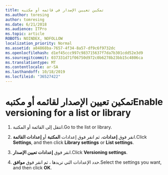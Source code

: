 ```yaml
---
title: تمكين تعيين الإصدار في قائمه أو مكتبه
ms.author: toresing
author: tomresing
ms.date: 6/21/2018
ms.audience: ITPro
ms.topic: article
ROBOTS: NOINDEX, NOFOLLOW
localization_priority: Normal
ms.assetid: a84868ba-7657-4f34-8a57-df9c6f9732dc
ms.openlocfilehash: d1ef45ccc997c983715637f7da7b301cdd52e3d9
ms.sourcegitcommit: 037331d71f06750d972c0b6278b23bb15c4806ca
ms.translationtype: MT
ms.contentlocale: ar-SA
ms.lasthandoff: 10/18/2019
ms.locfileid: "36527422"
---
```

# <a name="enable-versioning-for-a-list-or-library"></a><span data-ttu-id="050e8-102">تمكين تعيين الإصدار لقائمه أو مكتبه</span><span class="sxs-lookup"><span data-stu-id="050e8-102">Enable versioning for a list or library</span></span>

1. <span data-ttu-id="050e8-103">انتقل إلى القائمة أو المكتبة.</span><span class="sxs-lookup"><span data-stu-id="050e8-103">Go to the list or library.</span></span>
    
2. <span data-ttu-id="050e8-104">انقر فوق **إعدادات**، ثم انقر فوق إعدادات **المكتبة** أو **إعدادات القائمة**.</span><span class="sxs-lookup"><span data-stu-id="050e8-104">Click **Settings**, and then click **Library settings** or **List settings**.</span></span>
    
3. <span data-ttu-id="050e8-105">انقر فوق **إعدادات تعيين الإصدار**.</span><span class="sxs-lookup"><span data-stu-id="050e8-105">Click **Versioning settings**.</span></span>
    
4. <span data-ttu-id="050e8-106">حدد الإعدادات التي تريدها ، ثم انقر فوق **موافق**.</span><span class="sxs-lookup"><span data-stu-id="050e8-106">Select the settings you want, and then click **OK**.</span></span>
    

